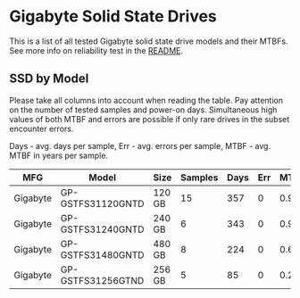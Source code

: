 Gigabyte Solid State Drives
===========================

This is a list of all tested Gigabyte solid state drive models and their MTBFs. See
more info on reliability test in the [README](https://github.com/bsdhw/SMART).

SSD by Model
------------

Please take all columns into account when reading the table. Pay attention on the
number of tested samples and power-on days. Simultaneous high values of both MTBF
and errors are possible if only rare drives in the subset encounter errors.

Days - avg. days per sample,
Err  - avg. errors per sample,
MTBF - avg. MTBF in years per sample.

| MFG       | Model              | Size   | Samples | Days  | Err   | MTBF |
|-----------|--------------------|--------|---------|-------|-------|------|
| Gigabyte  | GP-GSTFS31120GNTD  | 120 GB | 15      | 357   | 0     | 0.98   |
| Gigabyte  | GP-GSTFS31240GNTD  | 240 GB | 6       | 343   | 0     | 0.94   |
| Gigabyte  | GP-GSTFS31480GNTD  | 480 GB | 8       | 224   | 0     | 0.62   |
| Gigabyte  | GP-GSTFS31256GTND  | 256 GB | 5       | 85    | 0     | 0.23   |
